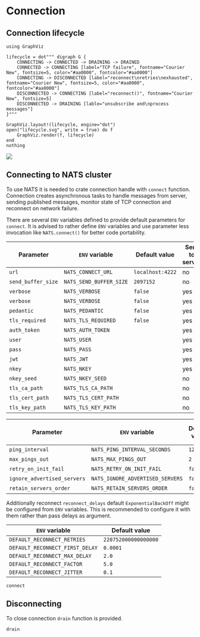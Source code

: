 
# Connection

## Connection lifecycle

```@eval
using GraphViz

lifecycle = dot""" digraph G {
    CONNECTING -> CONNECTED -> DRAINING -> DRAINED
    CONNECTED -> CONNECTING [label="TCP failure", fontname="Courier New", fontsize=5, color="#aa0000", fontcolor="#aa0000"]
    CONNECTING -> DISCONNECTED [label="reconnect\nretries\nexhausted", fontname="Courier New", fontsize=5, color="#aa0000", fontcolor="#aa0000"]
    DISCONNECTED -> CONNECTING [label="reconnect()", fontname="Courier New", fontsize=5]
    DISCONNECTED -> DRAINING [lable="unsubscribe and\nprocess messages"]
}"""

GraphViz.layout!(lifecycle, engine="dot")
open("lifecycle.svg", write = true) do f
    GraphViz.render(f, lifecycle)
end
nothing
```
![](lifecycle.svg)


## Connecting to NATS cluster

To use NATS it is needed to crate connection handle with `connect` function. Connection creates asynchronous tasks to handle messages from server, sending published messages, monitor state of TCP connection and reconnect on network failure.

There are several `ENV` variables defined to provide default parameters for `connect`. It is advised to rather define `ENV` variables and use parameter less invocation like `NATS.connect()` for better code portability.

| Parameter          | `ENV` variable          |  Default value   | Sent to server |
|--------------------|-------------------------|------------------|-----------------|
| `url`              | `NATS_CONNECT_URL`      | `localhost:4222` | no
| `send_buffer_size` | `NATS_SEND_BUFFER_SIZE` | `2097152`        | no
| `verbose`          | `NATS_VERBOSE`          | `false`          | yes
| `verbose`          | `NATS_VERBOSE`          | `false`          | yes
| `pedantic`         | `NATS_PEDANTIC`         | `false`          | yes
| `tls_required`     | `NATS_TLS_REQUIRED`     | `false`          | yes
| `auth_token`       | `NATS_AUTH_TOKEN`       |                  | yes
| `user`             | `NATS_USER`             |                  | yes
| `pass`             | `NATS_PASS`             |                  | yes
| `jwt`              | `NATS_JWT`              |                  | yes
| `nkey`             | `NATS_NKEY`             |                  | yes
| `nkey_seed`        | `NATS_NKEY_SEED`        |                  | no
| `tls_ca_path`      | `NATS_TLS_CA_PATH`      |                  | no
| `tls_cert_path`    | `NATS_TLS_CERT_PATH`    |                  | no
| `tls_key_path`     | `NATS_TLS_KEY_PATH`     |                  | no

| Parameter                   | `ENV` variable                   |  Default value   | Sent to server |
|-----------------------------|----------------------------------|------------------|-----------------|
| `ping_interval`             | `NATS_PING_INTERVAL_SECONDS`     | `120`            | no
| `max_pings_out`             | `NATS_MAX_PINGS_OUT`             | `2`              | no
| `retry_on_init_fail`        | `NATS_RETRY_ON_INIT_FAIL`        | `false`          | no
| `ignore_advertised_servers` | `NATS_IGNORE_ADVERTISED_SERVERS` | `false`          | no
| `retain_servers_order`      | `NATS_RETAIN_SERVERS_ORDER `     | `false`          | no

Additionally reconnect `reconnect_delays` default `ExponentialBackOff` might be configured from `ENV` variables. This is recommended to configure it with them rather than pass delays as argument.

| `ENV` variable                  |  Default value       |
|---------------------------------|----------------------|
| `DEFAULT_RECONNECT_RETRIES`     | `220752000000000000` |
| `DEFAULT_RECONNECT_FIRST_DELAY` | `0.0001`             |
| `DEFAULT_RECONNECT_MAX_DELAY`   | `2.0`                |
| `DEFAULT_RECONNECT_FACTOR`      | `5.0`                |
| `DEFAULT_RECONNECT_JITTER`      | `0.1`                |

```@docs
connect
```

## Disconnecting

To close connection `drain` function is provided.

```@docs
drain
```